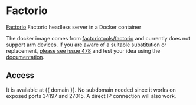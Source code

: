 # Factorio

[Factorio](https://github.com/factoriotools/factorio-docker) Factorio headless server in a Docker container

The docker image comes from [factoriotools/factorio](https://hub.docker.com/r/factoriotools/factorio)
and currently does not support arm devices.
If you are aware of a suitable substitution or replacement,
 [please see issue 478](https://github.com/denis-ev/VivumLab/-/issues/478)
and test your idea using the [documentation](https://vivumlab.com/development/adding_services/).

## Access

It is available at {{ domain }}. No subdomain needed since it works on exposed ports 34197 and 27015. A direct IP connection will also work.
